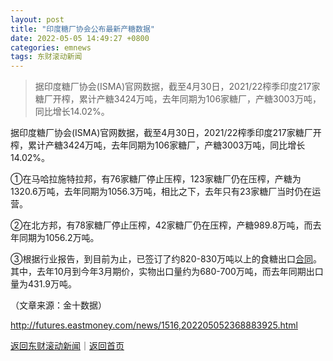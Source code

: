 ```yaml
---
layout: post
title: "印度糖厂协会公布最新产糖数据"
date: 2022-05-05 14:49:27 +0800
categories: emnews
tags: 东财滚动新闻
---
```

> 据印度糖厂协会(ISMA)官网数据，截至4月30日，2021/22榨季印度217家糖厂开榨，累计产糖3424万吨，去年同期为106家糖厂，产糖3003万吨，同比增长14.02%。

<p>据印度糖厂协会(ISMA)官网数据，截至4月30日，2021/22榨季印度217家糖厂开榨，累计产糖3424万吨，去年同期为106家糖厂，产糖3003万吨，同比增长14.02%。</p>
 <p>①在马哈拉施特拉邦，有76家糖厂停止压榨，123家糖厂仍在压榨，产糖为1320.6万吨，去年同期为1056.3万吨，相比之下，去年只有23家糖厂当时仍在运营。</p>
 <p>②在北方邦，有78家糖厂停止压榨，42家糖厂仍在压榨，产糖989.8万吨，而去年同期为1056.2万吨。</p>
 <p>③根据行业报告，到目前为止，已签订了约820-830万吨以上的食糖出口<span id="Info.3300"><a href="http://data.eastmoney.com/zdht/" class="infokey">合同</a></span>。其中，去年10月到今年3月期价，实物出口量约为680-700万吨，而去年同期出口量为431.9万吨。</p><p class="em_media">（文章来源：金十数据）</p>

<http://futures.eastmoney.com/news/1516,202205052368883925.html>

[返回东财滚动新闻](//finews.withounder.com/emnews/)｜[返回首页](//finews.withounder.com/)